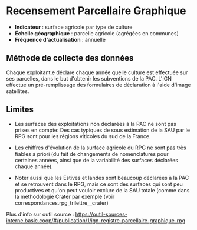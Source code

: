 # Recensement Parcellaire Graphique
- **Indicateur** : surface agricole par type de culture
- **Échelle géographique** : parcelle agricole (agrégées en communes)
- **Fréquence d'actualisation** : annuelle

## Méthode de collecte des données
Chaque exploitant.e déclare chaque année quelle culture est effectuée sur ses parcelles, dans le but d'obtenir les subventions de la PAC. L'IGN effectue un pré-remplissage des formulaires de déclaration à l'aide d'image satellites.

## Limites
- Les surfaces des exploitations non déclarées à la PAC ne sont pas prises en compte: Des cas typiques de sous estimation de la SAU par le RPG sont pour les régions viticoles du sud de la France.
- Les chiffres d'évolution de la surface agricole du RPG ne sont pas très fiables à priori (du fait de changements de nomenclatures pour certaines années, ainsi que de la variabilité des surfaces déclarées chaque année).

- Noter aussi que les Estives et landes sont beaucoup déclarées à la PAC et se retrouvent dans le RPG, mais ce sont des surfaces qui sont peu productives et qu'on peut vouloir exclure de la SAU totale (comme dans la méthodologie Crater par exemple (voir correspondances.rpg_trilettre__crater)

Plus d'info sur outil source : https://outil-sources-interne.basic.coop/#/publication/1/ign-registre-parcellaire-graphique-rpg